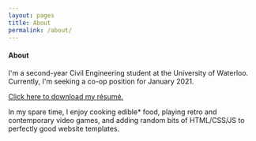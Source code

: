 ```yaml
---
layout: pages
title: About
permalink: /about/
---
```


#### About
I'm a second-year Civil Engineering student at the University of Waterloo. Currently, I'm seeking a co-op position for January 2021.

[Click here to download my résumé.](/Resume.pdf)

In my spare time, I enjoy cooking edible* food, playing retro and contemporary video games, and adding random bits of HTML/CSS/JS to perfectly good website templates.
